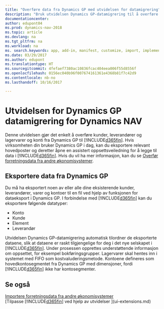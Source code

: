 ```yaml
---
title: "Overføre data fra Dynamics GP med utvidelsen for datamigrering"
description: "Bruk utvidelsen Dynamics GP-datamigrering til å overføre kunder, leverandører, lagervarer og konti fra Dynamics GP til Dynamics NAV."
documentationcenter: 
author: edupont04
ms.prod: dynamics-nav-2018
ms.topic: article
ms.devlang: na
ms.tgt_pltfrm: na
ms.workload: na
ms. search.keywords: app, add-in, manifest, customize, import, implement
ms.date: 03/29/2017
ms.author: edupont
ms.translationtype: HT
ms.sourcegitcommit: 4fefaef7380ac10836fcac404eea006f55d8556f
ms.openlocfilehash: 0156ec040b96f007674161361e4368b81f7c42d9
ms.contentlocale: nb-no
ms.lasthandoff: 10/16/2017

---
```

# <a name="the-dynamics-gp-data-migration-extension-for-dynamics-nav"></a>Utvidelsen for Dynamics GP datamigrering for Dynamics NAV
Denne utvidelsen gjør det enkelt å overføre kunder, leverandører og lagervarer og konti fra Dynamics GP til [!INCLUDE[d365fin](includes/d365fin_md.md)]. Hvis virksomheten din bruker Dynamics GP i dag, kan du eksportere relevant hovedposter og deretter åpne en assistert oppsettsveiledning for å legge til data i [!INCLUDE[d365fin](includes/d365fin_md.md)]. Hvis du vil ha mer informasjon, kan du se [Overfør forretningsdata fra andre økonomisystemer](upload-data.md).

## <a name="exporting-data-from-dynamics-gp"></a>Eksportere data fra Dynamics GP
Du må ha eksportert noen av eller alle dine eksisterende kunder, leverandører, varer og kontoer til en fil ved hjelp av funksjonen for dataeksport i Dynamics GP. I forbindelse med [!INCLUDE[d365fin](includes/d365fin_md.md)] kan du eksportere følgende datatyper:

* Konto  
* Kunde  
* Element  
* Leverandør  

Utvidelsen Dynamics GP-datamigrering automatisk tilordner de eksporterte dataene, slik at dataene er raskt tilgjengelige for deg i det nye selskapet i [!INCLUDE[d365fin](includes/d365fin_md.md)]. Under prosessen opprettes understøttende informasjon om oppsettet, for eksempel bokføringsgrupper. Lagervarer skal hentes inn i systemet med FIFO som kostvaluderingsmetode. Kontoene defineres som hovedkontosegmentet fra Dynamics GP med dimensjoner, fordi [!INCLUDE[d365fin](includes/d365fin_long_md.md)] ikke har kontosegmenter.

## <a name="see-also"></a>Se også
[Importere forretningsdata fra andre økonomisystemer](upload-data.md)  
[Tilpasse [!INCLUDE[d365fin](includes/d365fin_md.md)] ved hjelp av utvidelser ](ui-extensions.md)  

